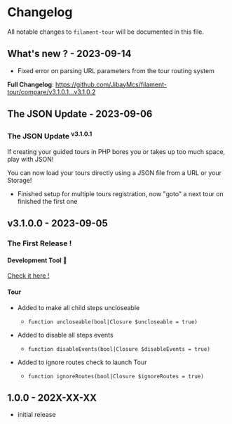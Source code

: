 # Changelog

All notable changes to `filament-tour` will be documented in this file.

## What's new ? - 2023-09-14

- Fixed error on parsing URL parameters from the tour routing system

**Full Changelog**: https://github.com/JibayMcs/filament-tour/compare/v3.1.0.1...v3.1.0.2

## The JSON Update - 2023-09-06

### The JSON Update <sup>ᴠ3.1.0.1</sup>

If creating your guided tours in PHP bores you or takes up too much space, play with JSON!

You can now load your tours directly using a JSON file from a URL or your Storage!

- Finished setup for multiple tours registration, now "goto" a next tour on finished the first one

## v3.1.0.0 - 2023-09-05

### The First Release !

#### Development Tool :eyes:

[Check it here !](https://github.com/JibayMcs/filament-tour/blob/3.x/README.md#development-tool)

#### Tour

- Added to make all child steps uncloseable   
     
  - `function uncloseable(bool|Closure $uncloseable = true)`   
  
- Added to disable all steps events   
     
  - `function disableEvents(bool|Closure $disableEvents = true)`   
  
- Added to ignore routes check to launch Tour   
     
  - `function ignoreRoutes(bool|Closure $ignoreRoutes = true)`   
  

## 1.0.0 - 202X-XX-XX

- initial release
